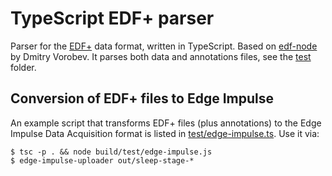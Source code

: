 # TypeScript EDF+ parser

Parser for the [EDF+](http://www.edfplus.info/specs/edf.html) data format, written in TypeScript. Based on [edf-node](https://github.com/korob93/edf-node) by Dmitry Vorobev. It parses both data and annotations files, see the [test](test/) folder.

## Conversion of EDF+ files to Edge Impulse

An example script that transforms EDF+ files (plus annotations) to the Edge Impulse Data Acquisition format is listed in [test/edge-impulse.ts](test/edge-impulse.ts). Use it via:

```
$ tsc -p . && node build/test/edge-impulse.js
$ edge-impulse-uploader out/sleep-stage-*
```
